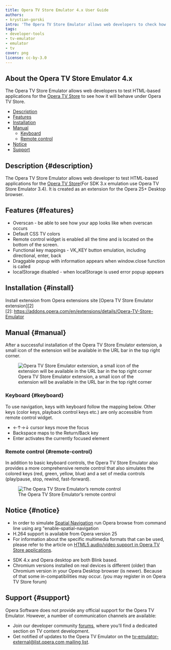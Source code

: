 ```yaml
---
title: Opera TV Store Emulator 4.x User Guide
authors:
- krystian-gorski
intro: 'The Opera TV Store Emulator allows web developers to check how their HTML5-based applications look and behave in the Opera TV Store.'
tags:
- developer-tools
- tv-emulator
- emulator
- tv
cover: png
license: cc-by-3.0
---
```


## About the Opera TV Store Emulator 4.x

The Opera TV Store Emulator allows web developers to test HTML-based applications for the [Opera TV Store][1]  to see how it will behave under Opera TV Store.

[1]: http://www.opera.com/business/tv/store/

- [Description](#description)
- [Features](#features)
- [Installation](#install)
- [Manual](#manual)
	- [Keyboard](#keyboard)
	- [Remote control](#remote-control)
- [Notice](#notice)
- [Support](#support)


## Description {#description}

The Opera TV Store Emulator allows web developer to test HTML-based applications for the [Opera TV Store][1](For SDK 3.x emulation use Opera TV Store Emulator 3.4). It is created as an extension for the Opera 25+ Desktop browser.

## Features {#features}

- Overscan - be able to see how your app looks like when overscan occurs
- Default CSS TV colors
- Remote control widget is enabled all the time and is located on the bottom of the screen.
- Functional key mappings - VK_KEY button emulation, including directional, enter, back
- Draggable popup with information appears when window.close function is called
- localStorage disabled - when localStorage is used error popup appears

## Installation {#install}

  Install extension from Opera extensions site [Opera TV Store Emulator extension][2]  
[2]: https://addons.opera.com/en/extensions/details/Opera-TV-Store-Emulator

## Manual {#manual}

After a successful installation of the Opera TV Store Emulator extension, a small icon of the extension will be available in the URL bar in the top right corner.
<figure class="figure">
	<img src="{{ page.id }}/toolbar.png" alt="Opera TV Store Emulator extension, a small icon of the extension will be available in the URL bar in the top right corner" class="figure__media">
	<figcaption class="figure__caption">Opera TV Store Emulator extension, a small icon of the extension will be available in the URL bar in the top right corner</figcaption>
</figure>

### Keyboard {#keyboard}
To use navigation, keys with keyboard follow the mapping below. Other keys (color keys, playback control keys etc.) are only accessible from remote control widget.
- ←↑→↓ cursor keys move the focus
- Backspace maps to the Return/Back key
- Enter activates the currently focused element


### Remote control {#remote-control}

In addition to basic keyboard controls, the Opera TV Store Emulator also provides a more comprehensive remote control that also simulates the colored keys (red, green, yellow, blue) and a set of media controls (play/pause, stop, rewind, fast-forward).

<figure class="figure">
	<img src="{{ page.id }}/RemoteControllerForSDK4x.png" alt="The Opera TV Store Emulator’s remote control" class="figure__media">
	<figcaption class="figure__caption">The Opera TV Store Emulator’s remote control</figcaption>
</figure>


## Notice {#notice}

- In order to simulate [Spatial Navigation][3] run Opera browse from command line using arg "enable-spatial-navigation
- H.264 support is available from Opera version 25
- For information about the specific multimedia formats that can be used, please refer to the article on [HTML5 audio/video support in Opera TV Store applications][4].

[3]: https://dev.opera.com/tv/tweaking-spatial-navigation-for-tv-browsing/
[4]: http://dev.opera.com/articles/view/html5-audio-video-support-in-opera-tv-store-applications/

- SDK 4.x and Opera desktop are both Blink based.
- Chromium versions installed on real devices is different (older) than Chromium version in your Opera Desktop browser (is newer). Because of that some in-compatibilities may occur. (you may register in on Opera TV Store forum)

## Support {#support}

Opera Software does not provide any official support for the Opera TV Emulator. However, a number of communication channels are available:

- Join our developer community [forums][5], where you’ll find a dedicated section on TV content development.
- Get notified of updates to the Opera TV Emulator on the [tv-emulator-external@list.opera.com mailing list][6].

[5]: http://forums.opera.com/categories/en-opera-tv-store
[6]: https://list.opera.com/mailman/listinfo/tv-emulator-external
